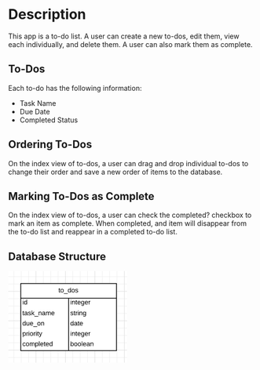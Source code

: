 # Description

This app is a to-do list. A user can create a new to-dos, edit them, view each individually, and delete them. A user can also mark them as complete.

## To-Dos

Each to-do has the following information:

* Task Name
* Due Date
* Completed Status

## Ordering To-Dos

On the index view of to-dos, a user can drag and drop individual to-dos to change their order and save a new order of items to the database.

## Marking To-Dos as Complete

On the index view of to-dos, a user can check the completed? checkbox to mark an item as complete. When completed, and item will disappear from the to-do list and reappear in a completed to-do list.

## Database Structure

![alt tag](https://github.com/RuandRy/to_do_app/blob/master/app/assets/images/database-structure.png)
